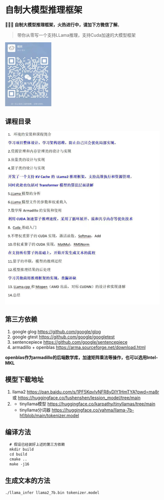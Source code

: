 # 自制大模型推理框架
**🙋🙋🙋 自制大模型推理框架，火热进行中，请加下方微信了解**。

> 带你从零写一个支持LLama推理，支持Cuda加速的大模型框架

<img src="imgs/me.jpg" width="30%" height="30%">

## 课程目录
![](./imgs/mulu.jpg)
## 第三方依赖
1. google glog https://github.com/google/glog
2. google gtest https://github.com/google/googletest
3. sentencepiece https://github.com/google/sentencepiece
4. armadillo + openblas https://arma.sourceforge.net/download.html

**openblas作为armadillo的后端数学库，加速矩阵乘法等操作，也可以选用Intel-MKL**


## 模型下载地址
1. llama2 https://pan.baidu.com/s/1PF5KqvIvNFR8yDIY1HmTYA?pwd=ma8r 或 https://huggingface.co/fushenshen/lession_model/tree/main
2. 
   * tinyllama模型 https://huggingface.co/karpathy/tinyllamas/tree/main
   * tinyllama分词器 https://huggingface.co/yahma/llama-7b-hf/blob/main/tokenizer.model
## 编译方法
```shell
  # 假设已经装好上述的第三方依赖
  mkdir build 
  cd build
  cmake ..
  make -j16
```

## 生成文本的方法
```shell
./llama_infer llama2_7b.bin tokenizer.model

```